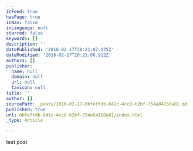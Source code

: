 ```yaml
---
inFeed: true
hasPage: true
inNav: false
inLanguage: null
starred: false
keywords: []
description: ''
datePublished: '2016-02-17T20:21:07.175Z'
dateModified: '2016-02-17T20:21:06.912Z'
authors: []
publisher:
  name: null
  domain: null
  url: null
  favicon: null
title: ''
author: []
sourcePath: _posts/2016-02-17-0bfeffdb-841c-4cc8-b2bf-754a84158a81.md
published: true
url: 0bfeffdb-841c-4cc8-b2bf-754a84158a81/index.html
_type: Article

---
```

test post